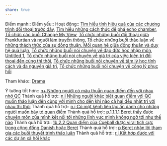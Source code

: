 ```yaml
---
share: true
---
```

Điểm mạnh:: 
Điểm yếu:: 
Hoạt động:: [Tìm hiểu tính hiệu quả của các chương trình đối thoại trước đây](T%C3%ACm%20hi%E1%BB%83u%20t%C3%ADnh%20hi%E1%BB%87u%20qu%E1%BA%A3%20c%E1%BB%A7a%20c%C3%A1c%20ch%C6%B0%C6%A1ng%20tr%C3%ACnh%20%C4%91%E1%BB%91i%20tho%E1%BA%A1i%20tr%C6%B0%E1%BB%9Bc%20%C4%91%C3%A2y.md), [Tìm hiểu những cách thức để phá echo chamber](T%C3%ACm%20hi%E1%BB%83u%20nh%E1%BB%AFng%20c%C3%A1ch%20th%E1%BB%A9c%20%C4%91%E1%BB%83%20ph%C3%A1%20echo%20chamber.md), [Tổ chức các buổi Change My View](T%E1%BB%95%20ch%E1%BB%A9c%20c%C3%A1c%20bu%E1%BB%95i%20Change%20My%20View.md), [Tổ chức những buổi đối thoại giữa Frankfurtian và người làm truyền thông](T%E1%BB%95%20ch%E1%BB%A9c%20nh%E1%BB%AFng%20bu%E1%BB%95i%20%C4%91%E1%BB%91i%20tho%E1%BA%A1i%20gi%E1%BB%AFa%20Frankfurtian%20v%C3%A0%20ng%C6%B0%E1%BB%9Di%20l%C3%A0m%20truy%E1%BB%81n%20th%C3%B4ng.md), [Tổ chức những buổi thảo luận về những thách thức của sự đồng thuận. Mối quan hệ giữa đồng thuận và duy hệ quả luận](T%E1%BB%95%20ch%E1%BB%A9c%20nh%E1%BB%AFng%20bu%E1%BB%95i%20th%E1%BA%A3o%20lu%E1%BA%ADn%20v%E1%BB%81%20nh%E1%BB%AFng%20th%C3%A1ch%20th%E1%BB%A9c%20c%E1%BB%A7a%20s%E1%BB%B1%20%C4%91%E1%BB%93ng%20thu%E1%BA%ADn.%20M%E1%BB%91i%20quan%20h%E1%BB%87%20gi%E1%BB%AFa%20%C4%91%E1%BB%93ng%20thu%E1%BA%ADn%20v%C3%A0%20duy%20h%E1%BB%87%20qu%E1%BA%A3%20lu%E1%BA%ADn.md), [Tổ chức những buổi nói chuyện về đạo đức học nhập môn](T%E1%BB%95%20ch%E1%BB%A9c%20nh%E1%BB%AFng%20bu%E1%BB%95i%20n%C3%B3i%20chuy%E1%BB%87n%20v%E1%BB%81%20%C4%91%E1%BA%A1o%20%C4%91%E1%BB%A9c%20h%E1%BB%8Dc%20nh%E1%BA%ADp%20m%C3%B4n.md), [Untitled 1](7%20C%C3%B4ng%20vi%E1%BB%87c/null/Untitled%201.md), [Tổ chức những buổi nói chuyện về giá trị của việc kiên trì đối thoại đến cùng thì thôi](T%E1%BB%95%20ch%E1%BB%A9c%20nh%E1%BB%AFng%20bu%E1%BB%95i%20n%C3%B3i%20chuy%E1%BB%87n%20v%E1%BB%81%20gi%C3%A1%20tr%E1%BB%8B%20c%E1%BB%A7a%20vi%E1%BB%87c%20ki%C3%AAn%20tr%C3%AC%20%C4%91%E1%BB%91i%20tho%E1%BA%A1i%20%C4%91%E1%BA%BFn%20c%C3%B9ng%20th%C3%AC%20th%C3%B4i.md), [Tổ chức những buổi nói chuyện về tâm lý học tính cách và đa nguyên giá trị](T%E1%BB%95%20ch%E1%BB%A9c%20nh%E1%BB%AFng%20bu%E1%BB%95i%20n%C3%B3i%20chuy%E1%BB%87n%20v%E1%BB%81%20t%C3%A2m%20l%C3%BD%20h%E1%BB%8Dc%20t%C3%ADnh%20c%C3%A1ch%20v%C3%A0%20%C4%91a%20nguy%C3%AAn%20gi%C3%A1%20tr%E1%BB%8B.md), [Tổ chức những buổi nói chuyện về công lý phục hồi](T%E1%BB%95%20ch%E1%BB%A9c%20nh%E1%BB%AFng%20bu%E1%BB%95i%20n%C3%B3i%20chuy%E1%BB%87n%20v%E1%BB%81%20c%C3%B4ng%20l%C3%BD%20ph%E1%BB%A5c%20h%E1%BB%93i.md)

Tham khảo:: [Drama](Drama.md)

Ý tưởng tốt hơn:: [n+ Những người có mâu thuẫn quan điểm đến với nhau nhờ QC](./n+%20Nh%E1%BB%AFng%20ng%C6%B0%E1%BB%9Di%20c%C3%B3%20m%C3%A2u%20thu%E1%BA%ABn%20quan%20%C4%91i%E1%BB%83m%20%C4%91%E1%BA%BFn%20v%E1%BB%9Bi%20nhau%20nh%E1%BB%9D%20QC.md)
Thành quả hỗ trợ:: [n.i Những người khác biệt quan điểm với QC muốn thảo luận đến cùng với mình cho đến khi nào cả hai đều nhất trí với nhau thì thôi](n.i%20Nh%E1%BB%AFng%20ng%C6%B0%E1%BB%9Di%20kh%C3%A1c%20bi%E1%BB%87t%20quan%20%C4%91i%E1%BB%83m%20v%E1%BB%9Bi%20QC%20mu%E1%BB%91n%20th%E1%BA%A3o%20lu%E1%BA%ADn%20%C4%91%E1%BA%BFn%20c%C3%B9ng%20v%E1%BB%9Bi%20m%C3%ACnh%20cho%20%C4%91%E1%BA%BFn%20khi%20n%C3%A0o%20c%E1%BA%A3%20hai%20%C4%91%E1%BB%81u%20nh%E1%BA%A5t%20tr%C3%AD%20v%E1%BB%9Bi%20nhau%20th%C3%AC%20th%C3%B4i.md) 
Thành quả hỗ trợ:: [n.j Có một kênh liên lạc ẩn danh cho những người muốn bày tỏ quan điểm](n.j%20C%C3%B3%20m%E1%BB%99t%20k%C3%AAnh%20li%C3%AAn%20l%E1%BA%A1c%20%E1%BA%A9n%20danh%20cho%20nh%E1%BB%AFng%20ng%C6%B0%E1%BB%9Di%20mu%E1%BB%91n%20b%C3%A0y%20t%E1%BB%8F%20quan%20%C4%91i%E1%BB%83m.md)
Thành quả hỗ trợ:: [p.1.1.1.1 Beret thấy được chuyên môn của mình kết nối tới những lĩnh vực mình không ngờ tới như thế nào](../p%20Beret%20nh%E1%BA%ADn%20l%E1%BB%9Di%20tham%20gia%20c%C3%A1c%20bu%E1%BB%95i%20thuy%E1%BA%BFt%20tr%C3%ACnh%20th%E1%BA%A3o%20lu%E1%BA%ADn/p.1.1.1.1%20Beret%20th%E1%BA%A5y%20%C4%91%C6%B0%E1%BB%A3c%20chuy%C3%AAn%20m%C3%B4n%20c%E1%BB%A7a%20m%C3%ACnh%20k%E1%BA%BFt%20n%E1%BB%91i%20t%E1%BB%9Bi%20nh%E1%BB%AFng%20l%C4%A9nh%20v%E1%BB%B1c%20m%C3%ACnh%20kh%C3%B4ng%20ng%E1%BB%9D%20t%E1%BB%9Bi%20nh%C6%B0%20th%E1%BA%BF%20n%C3%A0o.md)
Thành quả hỗ trợ:: [1b.2.2 Quan điểm của Cueball được viral tích cực trong cộng đồng Danish hoặc Beret](1b.2.2%20Quan%20%C4%91i%E1%BB%83m%20c%E1%BB%A7a%20Cueball%20%C4%91%C6%B0%E1%BB%A3c%20viral%20t%C3%ADch%20c%E1%BB%B1c%20trong%20c%E1%BB%99ng%20%C4%91%E1%BB%93ng%20Danish%20ho%E1%BA%B7c%20Beret.md)
Thành quả hỗ trợ:: [p Beret nhận lời tham gia các buổi thuyết trình thảo luận](../p%20Beret%20nh%E1%BA%ADn%20l%E1%BB%9Di%20tham%20gia%20c%C3%A1c%20bu%E1%BB%95i%20thuy%E1%BA%BFt%20tr%C3%ACnh%20th%E1%BA%A3o%20lu%E1%BA%ADn/index.md)
Thành quả hỗ trợ:: [r.j Kết hợp được với các dự án xã hội khác](r.j%20K%E1%BA%BFt%20h%E1%BB%A3p%20%C4%91%C6%B0%E1%BB%A3c%20v%E1%BB%9Bi%20c%C3%A1c%20d%E1%BB%B1%20%C3%A1n%20x%C3%A3%20h%E1%BB%99i%20kh%C3%A1c.md)
